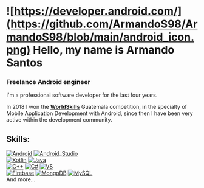 # ![https://developer.android.com/](https://github.com/ArmandoS98/ArmandoS98/blob/main/android_icon.png) Hello, my name is Armando Santos
### Freelance Android engineer

I'm a professional software developer for the last four years.

In 2018 I won the [**WorldSkills**](https://worldskills.org/) Guatemala competition, in the specialty of Mobile Application Development with Android, since then I have been very active within the development community.


## Skills:
[![Android](https://img.shields.io/badge/Android-3DDC84?style=for-the-badge&logo=android&logoColor=white&labelColor=101010)]()
[![Android_Studio](https://img.shields.io/badge/Android_Studio-3DDC84?style=for-the-badge&logo=android-studio&logoColor=white&labelColor=101010)]()
</br>
[![Kotlin](https://img.shields.io/badge/Kotlin-0095D5?style=for-the-badge&logo=kotlin&logoColor=white&labelColor=101010)]()
[![Java](https://img.shields.io/badge/Java-007396?style=for-the-badge&logo=java&logoColor=white&labelColor=101010)]()
</br>
[![C++](https://img.shields.io/badge/c++-0095D5?style=for-the-badge&logo=cplusplus&logoColor=white&labelColor=101010)]()
[![C#](https://img.shields.io/badge/c-0095D5?style=for-the-badge&logo=csharp&logoColor=white&labelColor=101010)]()
[![VS](https://img.shields.io/badge/vs-0095D5?style=for-the-badge&logo=visualstudio&logoColor=white&labelColor=101010)]()
</br>
[![Firebase](https://img.shields.io/badge/Firebase-FFCA28?style=for-the-badge&logo=firebase&logoColor=white&labelColor=101010)]()
[![MongoDB](https://img.shields.io/badge/MongoDB-47A248?style=for-the-badge&logo=mongodb&logoColor=white&labelColor=101010)]()
[![MySQL](https://img.shields.io/badge/MySQL-4479A1?style=for-the-badge&logo=mysql&logoColor=white&labelColor=101010)]()
</br>
And more...
